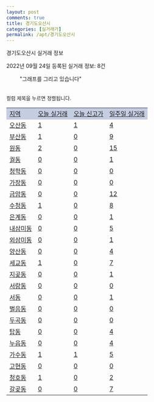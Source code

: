 ```yaml
---
layout: post
comments: true
title: 경기도오산시
categories: [실거래가]
permalink: /apt/경기도오산시
---
```


경기도오산시 실거래 정보

2022년 09월 24일 등록된 실거래 정보: 8건

<!--<script async src="https://pagead2.googlesyndication.com/pagead/js/adsbygoogle.js?client=ca-pub-3485438051770037"
 crossorigin="anonymous"></script>-->

<script type="text/javascript">
  google.charts.load('current', {'packages':['corechart']});
  google.charts.setOnLoadCallback(drawChart);

  function drawChart() {
    var data = google.visualization.arrayToDataTable([['거래일', '매매', '전월세', '전매'], ['21-01', 7, 4, 0], ['21-02', 0, 1, 0], ['21-03', 2, 8, 0], ['21-04', 0, 1, 0], ['21-05', 1, 0, 0], ['21-06', 0, 1, 0], ['21-07', 1, 25, 0], ['21-08', 119, 103, 0], ['21-09', 52, 95, 1], ['21-10', 167, 392, 1], ['21-11', 78, 417, 0], ['21-12', 78, 420, 1], ['22-01', 61, 295, 4], ['22-02', 86, 422, 2], ['22-03', 116, 280, 4], ['22-04', 139, 343, 7], ['22-05', 143, 363, 18], ['22-06', 103, 414, 4], ['22-07', 79, 375, 2], ['22-08', 69, 313, 8], ['22-09', 17, 181, 0]]);

    var options = {
      title: '최근 1년간 유형별 거래량 추이',
      legend: { position: 'bottom' }
    };

    setTimeout(function() {
        var chart = new google.visualization.LineChart(document.getElementById('columnchart_material'));
        chart.draw(data, (options));
        document.getElementById('loading').style.display = 'none';
        var dayLabel = (new Date()).getDay();
        if (dayLabel < 2) {
            sorttable.innerSortFunction.apply(document.getElementById('week'), []);
            sorttable.innerSortFunction.apply(document.getElementById('week'), []);        
        }
        else {
            sorttable.innerSortFunction.apply(document.getElementById('today'), []);
            sorttable.innerSortFunction.apply(document.getElementById('today'), []);
        }
    }, 200);

  }
</script>

<div id="loading" style="z-index:20; display: block; margin-left: 35px">"그래프를 그리고 있습니다"</div>
<div id="columnchart_material" style="width: 95%; margin-left: -35px; display: block"></div>
<!--<div style="width: 95%; margin-left: -35px; display: block">
      <script async src="https://pagead2.googlesyndication.com/pagead/js/adsbygoogle.js?client=ca-pub-3485438051770037"
          crossorigin="anonymous"></script>
      <ins class="adsbygoogle"
          style="display:block"
          data-ad-format="fluid"
          data-ad-layout-key="-fb+5w+4e-db+86"
          data-ad-client="ca-pub-3485438051770037"
          data-ad-slot="1827090281"></ins>
      <script>
          (adsbygoogle = window.adsbygoogle || []).push({});
      </script>
</div>-->
<br>

<font size='small' style='font-size: small;'>컬럼 제목을 누르면 정렬됩니다.</font>
<table class="sortable">
  <tr style='background-color: rgba(114, 132, 186,0.4);'>
    <td id="region"><a href="#">지역</a></td>
    <td id="today"><a href="#">오늘 실거래</a></td>
    <td id="today_new"><a href="#">오늘 신고가</a></td>
    <td id="week"><a href="#">일주일 실거래</a></td>
  </tr>

  
  <tr class="item">
    <td><a href="경기도오산시오산동">오산동</a></td>
    <td><a href="경기도오산시오산동">1</a></td>
    <td><a href="경기도오산시오산동">1</a></td>
    <td><a href="경기도오산시오산동">4</a></td>
  </tr>
    

  <tr class="item">
    <td><a href="경기도오산시부산동">부산동</a></td>
    <td><a href="경기도오산시부산동">1</a></td>
    <td><a href="경기도오산시부산동">0</a></td>
    <td><a href="경기도오산시부산동">9</a></td>
  </tr>
    

  <tr class="item">
    <td><a href="경기도오산시원동">원동</a></td>
    <td><a href="경기도오산시원동">2</a></td>
    <td><a href="경기도오산시원동">0</a></td>
    <td><a href="경기도오산시원동">15</a></td>
  </tr>
    

  <tr class="item">
    <td><a href="경기도오산시궐동">궐동</a></td>
    <td><a href="경기도오산시궐동">0</a></td>
    <td><a href="경기도오산시궐동">0</a></td>
    <td><a href="경기도오산시궐동">1</a></td>
  </tr>
    

  <tr class="item">
    <td><a href="경기도오산시청학동">청학동</a></td>
    <td><a href="경기도오산시청학동">0</a></td>
    <td><a href="경기도오산시청학동">0</a></td>
    <td><a href="경기도오산시청학동">0</a></td>
  </tr>
    

  <tr class="item">
    <td><a href="경기도오산시가장동">가장동</a></td>
    <td><a href="경기도오산시가장동">0</a></td>
    <td><a href="경기도오산시가장동">0</a></td>
    <td><a href="경기도오산시가장동">0</a></td>
  </tr>
    

  <tr class="item">
    <td><a href="경기도오산시금암동">금암동</a></td>
    <td><a href="경기도오산시금암동">0</a></td>
    <td><a href="경기도오산시금암동">0</a></td>
    <td><a href="경기도오산시금암동">12</a></td>
  </tr>
    

  <tr class="item">
    <td><a href="경기도오산시수청동">수청동</a></td>
    <td><a href="경기도오산시수청동">1</a></td>
    <td><a href="경기도오산시수청동">0</a></td>
    <td><a href="경기도오산시수청동">8</a></td>
  </tr>
    

  <tr class="item">
    <td><a href="경기도오산시은계동">은계동</a></td>
    <td><a href="경기도오산시은계동">0</a></td>
    <td><a href="경기도오산시은계동">0</a></td>
    <td><a href="경기도오산시은계동">1</a></td>
  </tr>
    

  <tr class="item">
    <td><a href="경기도오산시내삼미동">내삼미동</a></td>
    <td><a href="경기도오산시내삼미동">0</a></td>
    <td><a href="경기도오산시내삼미동">0</a></td>
    <td><a href="경기도오산시내삼미동">5</a></td>
  </tr>
    

  <tr class="item">
    <td><a href="경기도오산시외삼미동">외삼미동</a></td>
    <td><a href="경기도오산시외삼미동">0</a></td>
    <td><a href="경기도오산시외삼미동">0</a></td>
    <td><a href="경기도오산시외삼미동">1</a></td>
  </tr>
    

  <tr class="item">
    <td><a href="경기도오산시양산동">양산동</a></td>
    <td><a href="경기도오산시양산동">0</a></td>
    <td><a href="경기도오산시양산동">0</a></td>
    <td><a href="경기도오산시양산동">4</a></td>
  </tr>
    

  <tr class="item">
    <td><a href="경기도오산시세교동">세교동</a></td>
    <td><a href="경기도오산시세교동">1</a></td>
    <td><a href="경기도오산시세교동">0</a></td>
    <td><a href="경기도오산시세교동">7</a></td>
  </tr>
    

  <tr class="item">
    <td><a href="경기도오산시지곶동">지곶동</a></td>
    <td><a href="경기도오산시지곶동">0</a></td>
    <td><a href="경기도오산시지곶동">0</a></td>
    <td><a href="경기도오산시지곶동">1</a></td>
  </tr>
    

  <tr class="item">
    <td><a href="경기도오산시서랑동">서랑동</a></td>
    <td><a href="경기도오산시서랑동">0</a></td>
    <td><a href="경기도오산시서랑동">0</a></td>
    <td><a href="경기도오산시서랑동">0</a></td>
  </tr>
    

  <tr class="item">
    <td><a href="경기도오산시서동">서동</a></td>
    <td><a href="경기도오산시서동">0</a></td>
    <td><a href="경기도오산시서동">0</a></td>
    <td><a href="경기도오산시서동">1</a></td>
  </tr>
    

  <tr class="item">
    <td><a href="경기도오산시벌음동">벌음동</a></td>
    <td><a href="경기도오산시벌음동">0</a></td>
    <td><a href="경기도오산시벌음동">0</a></td>
    <td><a href="경기도오산시벌음동">0</a></td>
  </tr>
    

  <tr class="item">
    <td><a href="경기도오산시두곡동">두곡동</a></td>
    <td><a href="경기도오산시두곡동">0</a></td>
    <td><a href="경기도오산시두곡동">0</a></td>
    <td><a href="경기도오산시두곡동">0</a></td>
  </tr>
    

  <tr class="item">
    <td><a href="경기도오산시탑동">탑동</a></td>
    <td><a href="경기도오산시탑동">0</a></td>
    <td><a href="경기도오산시탑동">0</a></td>
    <td><a href="경기도오산시탑동">4</a></td>
  </tr>
    

  <tr class="item">
    <td><a href="경기도오산시누읍동">누읍동</a></td>
    <td><a href="경기도오산시누읍동">0</a></td>
    <td><a href="경기도오산시누읍동">0</a></td>
    <td><a href="경기도오산시누읍동">4</a></td>
  </tr>
    

  <tr class="item">
    <td><a href="경기도오산시가수동">가수동</a></td>
    <td><a href="경기도오산시가수동">1</a></td>
    <td><a href="경기도오산시가수동">1</a></td>
    <td><a href="경기도오산시가수동">5</a></td>
  </tr>
    

  <tr class="item">
    <td><a href="경기도오산시고현동">고현동</a></td>
    <td><a href="경기도오산시고현동">0</a></td>
    <td><a href="경기도오산시고현동">0</a></td>
    <td><a href="경기도오산시고현동">0</a></td>
  </tr>
    

  <tr class="item">
    <td><a href="경기도오산시청호동">청호동</a></td>
    <td><a href="경기도오산시청호동">1</a></td>
    <td><a href="경기도오산시청호동">0</a></td>
    <td><a href="경기도오산시청호동">2</a></td>
  </tr>
    

  <tr class="item">
    <td><a href="경기도오산시갈곶동">갈곶동</a></td>
    <td><a href="경기도오산시갈곶동">0</a></td>
    <td><a href="경기도오산시갈곶동">0</a></td>
    <td><a href="경기도오산시갈곶동">7</a></td>
  </tr>
    


</table>


    